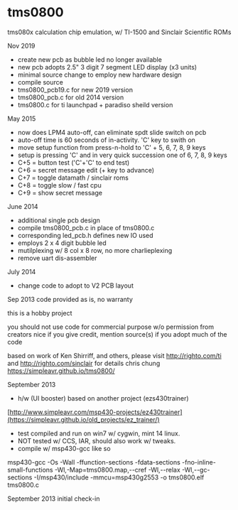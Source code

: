 tms0800
========
tms080x calculation chip emulation, w/ TI-1500 and Sinclair Scientific ROMs

Nov 2019

- create new pcb as bubble led no longer available
- new pcb adopts 2.5" 3 digit 7 segment LED display (x3 units)
- minimal source change to employ new hardware design
- compile source
- tms0800_pcb19.c for new 2019 version
- tms0800_pcb.c for old 2014 version
- tms0800.c for ti launchpad + paradiso sheild version

May 2015

- now does LPM4 auto-off, can eliminate spdt slide switch on pcb
- auto-off time is 60 seconds of in-activity. 'C' key to swith on
- move setup function from press-n-hold to 'C' + 5, 6, 7, 8, 9 keys
- setup is pressing 'C' and in very quick succession one of 6, 7, 8, 9 keys
- C+5 = button test ('C'+'C' to end test)
- C+6 = secret message edit (+ key to advance)
- C+7 = toggle datamath / sinclair roms
- C+8 = toggle slow / fast cpu
- C+9 = show secret message

June 2014

- additional single pcb design
- compile tms0800_pcb.c in place of tms0800.c
- corresponding led_pcb.h defines new IO used
- employs 2 x 4 digit bubble led
- mutilplexing w/ 8 col x 8 row, no more charlieplexing
- remove uart dis-assembler

July 2014
- change code to adopt to V2 PCB layout

Sep 2013
code provided as is, no warranty

this is a hobby project

you should not use code for commercial purpose w/o permission from creators
nice if you give credit, mention source(s) if you adopt much of the code

based on work of Ken Shirriff, and others, please visit
http://righto.com/ti and http://righto.com/sinclair for details
chris chung https://simpleavr.github.io/tms0800/

September 2013

- h/w (UI booster) based on another project (ezs430trainer)

[http://www.simpleavr.com/msp430-projects/ez430trainer](https://simpleavr.github.io/old_projects/ez_trainer/)

- test compiled and run on win7 w/ cygwin, mint 14 linux.
- NOT tested w/ CCS, IAR, should also work w/ tweaks.
- compile w/ msp430-gcc like so

msp430-gcc -Os -Wall -ffunction-sections -fdata-sections -fno-inline-small-functions -Wl,-Map=tms0800.map,--cref -Wl,--relax -Wl,--gc-sections -I<your mpsgcc>/msp430/include -mmcu=msp430g2553 -o tms0800.elf tms0800.c

September 2013 initial check-in


